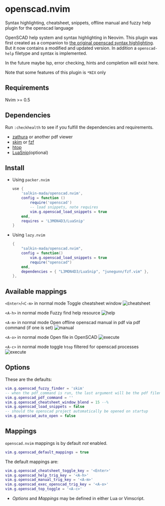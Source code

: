 # openscad.nvim

Syntax highlighting, cheatsheet, snippets, offline manual and fuzzy help plugin for the openscad language

OpenSCAD help system and syntax highlighting in Neovim.
This plugin was first created as a companion to [the original openscad syntax highlighting](https://github.com/sirtaj/vim-openscad).
But it now contains a modified and updated version. In addition a `openscad-help` filetype and syntax is implemented.

In the future maybe lsp, error checking, hints and completion will exist here. 

Note that some features of this plugin is `*NIX` only

## Requirements

Nvim >= 0.5

## Dependencies

Run `:checkhealth` to see if you fulfill the dependencies and requirements.

- [zathura](https://github.com/pwmt/zathura) or another pdf viewer
- [skim](https://github.com/lotabout/skim.vim) or [fzf](https://github.com/junegunn/fzf.vim)
- [htop](https://htop.dev)
- [LuaSnip](https://github.com/L3MON4D3/LuaSnip)(optional)

## Install

* Using `packer.nvim`
    ```lua
    use {
        'salkin-mada/openscad.nvim',
        config = function ()
            require('openscad')
            -- load snippets, note requires
            vim.g.openscad_load_snippets = true
        end,
        requires = 'L3MON4D3/LuaSnip'
    }
    ```
* Using `lazy.nvim`
    ```lua
    {
        "salkin-mada/openscad.nvim",
        config = function()
            vim.g.openscad_load_snippets = true
            require("openscad")
        end,
        dependencies = { "L3MON4D3/LuaSnip", "junegunn/fzf.vim" },
    },
    ```


## Available mappings

`<Enter>`/`<C-m>` in normal mode
Toggle cheatsheet window
![cheatsheet](https://oddodd.org/openscad.nvim-assets/cheatsheet-gifsicled.gif)

`<A-h>` in normal mode
Fuzzy find help resource
![help](https://oddodd.org/openscad.nvim-assets/help-gifsicled.gif)

`<A-m>` in normal mode
Open offline openscad manual in pdf via pdf command (if one is set)
![manual](https://oddodd.org/openscad.nvim-assets/manual-gifsicled.gif)

`<A-o>` in normal mode
Open file in OpenSCAD
![execute](https://oddodd.org/openscad.nvim-assets/execute-gifsicled.gif)

`<A-c>` in normal mode
toggle `htop` filtered for openscad processes
![execute](https://oddodd.org/openscad.nvim-assets/htop-gifsicled.gif)

## Options

These are the defaults:
```lua
vim.g.openscad_fuzzy_finder = 'skim'
-- when the pdf_command is run, the last argument will be the pdf filename
vim.g.openscad_pdf_command = ''
vim.g.openscad_cheatsheet_window_blend = 15 --%
vim.g.openscad_load_snippets = false
-- should the openscad project automatically be opened on startup
vim.g.openscad_auto_open = false
```

## Mappings

`openscad.nvim` mappings is by default *not* enabled.

```lua
vim.g.openscad_default_mappings = true
```

The default mappings are:
```lua
vim.g.openscad_cheatsheet_toggle_key = '<Enter>'
vim.g.openscad_help_trig_key = '<A-h>'
vim.g.openscad_manual_trig_key = '<A-m>'
vim.g.openscad_exec_openscad_trig_key = '<A-o>'
vim.g.openscad_top_toggle = '<A-c>'
```

* *Options* and *Mappings* may be defined in either Lua or Vimscript.
